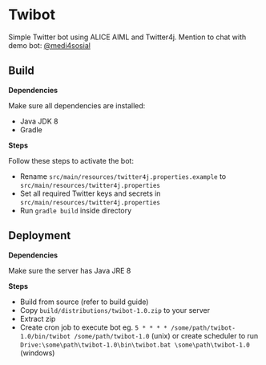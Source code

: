 # Twibot

Simple Twitter bot using ALICE AIML and Twitter4j. Mention to chat with demo bot: [@medi4sosial](https://twitter.com/medi4sosial)

## Build

**Dependencies**

Make sure all dependencies are installed:
* Java JDK 8
* Gradle

**Steps**

Follow these steps to activate the bot:
* Rename `src/main/resources/twitter4j.properties.example` to `src/main/resources/twitter4j.properties`
* Set all required Twitter keys and secrets in `src/main/resources/twitter4j.properties`
* Run `gradle build` inside directory

## Deployment

**Dependencies**

Make sure the server has Java JRE 8

**Steps**

* Build from source (refer to build guide)
* Copy `build/distributions/twibot-1.0.zip` to your server
* Extract zip
* Create cron job to execute bot eg. `5 * * * * /some/path/twibot-1.0/bin/twibot /some/path/twibot-1.0` (unix) or create scheduler to run `Drive:\some\path\twibot-1.0\bin\twibot.bat \some\path\twibot-1.0` (windows) 
